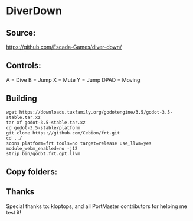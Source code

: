 # DiverDown

## Source: 

https://github.com/Escada-Games/diver-down/

## Controls:

A			= Dive
B			= Jump
X			= Mute
Y			= Jump
DPAD	    		= Moving

## Building

```
wget https://downloads.tuxfamily.org/godotengine/3.5/godot-3.5-stable.tar.xz
tar xf godot-3.5-stable.tar.xz
cd godot-3.5-stable/platform
git clone https://github.com/Cebion/frt.git
cd ../
scons platform=frt tools=no target=release use_llvm=yes module_webm_enabled=no -j12
strip bin/godot.frt.opt.llvm
```
## Copy folders:


## Thanks
Special thanks to: kloptops, and all PortMaster contributors for helping me test it!
